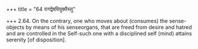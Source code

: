 +++
title = "64 रागद्वेषवियुक्तैस्तु"

+++
2.64. On the contrary, one who moves about (consumes) the sense-objects
by means of his senseorgans, that are freed from desire and hatred and
are controlled in the Self-such one with a disciplined self (mind)
attains serenity \[of disposition\].
